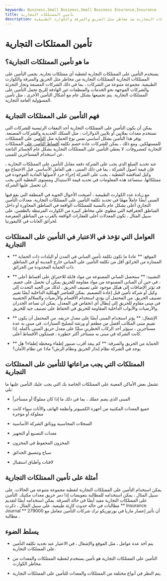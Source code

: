 ```yaml
---
keywords: Business,Small Business,Small Business Insurance,Insurance
title: تأمين الممتلكات التجارية
description: يستخدم التأمين على الممتلكات التجارية لتغطية أي نوع من الممتلكات التجارية ضد مخاطر مثل الحريق والسرقة والكوارث الطبيعية.
---
```


# تأمين الممتلكات التجارية
## ما هو تأمين الممتلكات التجارية؟

يستخدم التأمين على الممتلكات التجارية لتغطية أي ممتلكات تجارية. يحمي التأمين على الممتلكات التجارية الممتلكات التجارية من مخاطر مثل الحريق والسرقة والكوارث الطبيعية. مجموعة متنوعة من الشركات ، بما في ذلك الشركات المصنعة وتجار التجزئة والشركات الموجهة نحو الخدمات والمنظمات غير الهادفة للربح تحمل التأمين على الممتلكات التجارية. يتم تجميعها بشكل عام مع أشكال التأمين الأخرى ، مثل تأمين المسؤولية العامة التجارية.

## فهم التأمين على الممتلكات التجارية

يمكن أن يكون التأمين على الممتلكات التجارية أحد النفقات الرئيسية للشركات التي تستخدم معدات بملايين أو بلايين الدولارات ، مثل السكك الحديدية والشركات المصنعة. يوفر هذا التأمين بشكل أساسي نفس نوع الحماية مثل [التأمين](/property-insurance) على الممتلكات للمستهلكين. ومع ذلك ، يمكن للشركات عادة خصم تكلفة [أقساط التأمين على](/insurance-premium) الممتلكات التجارية كمصروفات. لا يغطي التأمين على الممتلكات التجارية بشكل عام الخسائر الناتجة عن استخدام المستأجرين للمبنى.

عند تحديد المبلغ الذي يجب على الشركة دفعه مقابل التأمين على الممتلكات التجارية ، فإن قيمة أصول الشركة ، بما في ذلك المبنى ، هي العامل الأساسي. قبل الاجتماع مع وكيل لمناقشة التغطية ، يجب على الشركة إجراء جرد لأصولها المادية الموجودة في ممتلكاتها. ستساعد هذه المعلومات في تحديد قيمة الاستبدال ومستوى التغطية التي يجب أن تحصل عليها الشركة.

مع زيادة عدد الكوارث الطبيعية ، أصبحت الأحوال الجوية في المنطقة التي يقع فيها المبنى أيضًا عاملاً مهمًا في تحديد تكلفة التأمين على الممتلكات التجارية. معدلات التأمين التجاري أعلى بشكل عام بالنسبة للممتلكات الواقعة في المناطق المجاورة أو داخل المناطق الجغرافية التي تنطوي على مخاطر كبيرة من الكوارث المرتبطة بالطقس. على سبيل المثال ، تكون المعدلات أعلى للعقارات الواقعة بالقرب من المناطق المعرضة لحرائق الغابات في كاليفورنيا.

## العوامل التي تؤخذ في الاعتبار في التأمين على الممتلكات التجارية

- ** الموقع: ** عادةً ما تكون تكلفة تأمين المباني في المدن أو البلدات ذات الحماية الممتازة من الحرائق أقل من تكلفة التأمين على المباني خارج المدينة أو في المناطق ذات الحماية المحدودة من الحرائق.

- ** التشييد: ** ستحصل المباني المصنوعة من مواد قابلة للاحتراق على أقساط أعلى ، في حين أن المباني المصنوعة من مواد مقاومة للحريق يمكن أن تحصل على خصم. قد تؤثر الإضافات إلى هيكل موجود على تصنيف الحريق ، لذلك من الجيد التحدث إلى وكيل أو شركة تأمين قبل إعادة التصميم. يمكن للعناصر الهيكلية الداخلية أيضًا تغيير تصنيف الحريق. من المحتمل أن يؤدي استخدام الأقسام والأرضيات والسلالم الخشبية في مبنى مقاوم للحريق إلى إبطال أي انخفاض في المعدل. يمكن أن تساعد الجدران والأرضيات والأبواب الداخلية المقاومة للحريق في الحفاظ على تصنيف جيد للحريق.

- ** الإشغال: ** يؤثر استخدام المبنى أيضًا على معدل حريقه. من المحتمل أن يكون تقييم مبنى المكاتب أفضل من مطعم أو ورشة لتصليح السيارات. في مبنى به عدة مستأجرين ، سيؤثر أحد الركاب الخطرين سلبًا على معدل حريق المبنى بأكمله. إذا كانت الشركة في مبنى به مستأجر أكثر خطورة ، فستكون الأقساط أعلى.

- ** الحماية من الحريق والسرقة: ** كم يبعد أقرب صنبور إطفاء ومحطة إطفاء؟ هل يوجد في الشركة نظام إنذار الحريق ونظام الرش؟ ماذا عن نظام الأمان؟

## الممتلكات التي يجب مراعاتها للتأمين على الممتلكات التجارية

تشمل بعض الأماكن المعينة على الممتلكات الخاصة بك التي يجب عليك التأمين عليها ما يلي:

- المبنى الذي يضم عملك ، بما في ذلك ما إذا كان مملوكًا أو مستأجراً

- جميع المعدات المكتبية من أجهزة الكمبيوتر وأنظمة الهاتف والأثاث سواء كانت مملوكة أو مؤجرة

- السجلات المحاسبية ووثائق الشركة الأساسية

- معدات التصنيع أو التجهيز

- المخزون المحفوظ في المخزون

- سياج وتنسيق الحدائق

- لافتات وأطباق استقبال

## أمثلة على تأمين الممتلكات التجارية

يمكن استخدام التأمين على الممتلكات التجارية لتغطية مجموعة متنوعة من الحالات. على سبيل المثال ، يمكن استخدامه للمطالبة بتعويضات إذا دمر حريق معدات مكتبك. التأمين على الممتلكات التجارية مفيد أيضًا في حالة السرقة. يمكن استخدامه أيضًا لتقديم مطالبات في حالة حدوث كارثة طبيعية. على سبيل المثال ، ذكرت ** Insurance Journal ** أن تأثير إعصار ماريا في بورتوريكو ترك شركات التأمين تتعامل مع 279000 مطالبة .

## يسلط الضوء

- يتم أخذ عدة عوامل ، مثل الموقع والإشغال ، في الاعتبار عند تحديد تكلفة التأمين على الممتلكات التجارية.

- التأمين على الممتلكات التجارية هو تأمين يستخدم لتغطية الممتلكات والمعدات من مخاطر الكوارث.

- يتم النظر في أنواع مختلفة من الممتلكات والمعدات للتأمين على الممتلكات التجارية.

